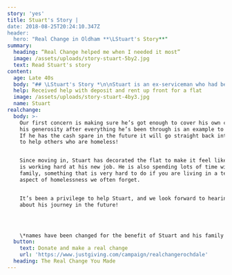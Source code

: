 ```yaml
---
story: 'yes'
title: Stuart's Story |
date: 2018-08-25T20:24:10.347Z
header:
  hero: "Real Change in Oldham **\LStuart's Story**"
summary:
  heading: “Real Change helped me when I needed it most”
  image: /assets/uploads/story-stuart-5by2.jpg
  text: Read Stuart's story
content:
  age: Late 40s
  body: "## \LStuart's Story *\n\nStuart is an ex-serviceman who had been living in a tent for over a year. Local organisation EDs Homes had been in touch with him and building up their trust and relationship.\n\nJust before Real Change was launched, Stuart received a job offer for full time work. This was great news, but very hard to take up without secure, stable accomodation where he could properly sleep, live and go out to work without worrying about his things being safe.\n\nEDs enquired whether this would be suitable for Real Change, and started looking for appropriate places Stuart could live. When one was found an application was put in and Real Change was able to help cover the deposit and first months’ rent. Having been out of work and with no landlord who could provide a reference, the grant was about more than just money. It also unlocked a door into the private sector when landlords might otherwise have been nervous about taking on a new tenant.\n\n**There were tears in Stuart’s eyes when he moved into the flat, and he was immediately offering to pay it back!**"
  help: Received help with deposit and rent up front for a flat
  image: /assets/uploads/story-stuart-4by3.jpg
  name: Stuart
realchange:
  body: >-
    Our first concern is making sure he’s got enough to cover his own costs, but
    his generosity after everything he’s been through is an example to everyone.
    If he has the cash spare in the future it will go straight back into the pot
    to help others who are homeless!


    Since moving in, Stuart has decorated the flat to make it feel like home and
    is working hard at his new job. He is also spending lots of time with his
    family, something that is very hard to do if you are living in a tent, an
    aspect of homelessness we often forget.


    It’s been a privilege to help Stuart, and we look forward to hearing more
    about his journey in the future!




    \*names have been changed for the benefit of Stuart and his family
  button:
    text: Donate and make a real change
    url: 'https://www.justgiving.com/campaign/realchangerochdale'
  heading: The Real Change You Made
---
```


